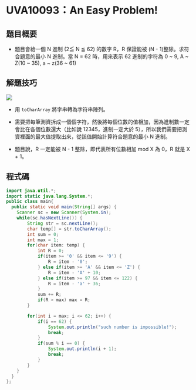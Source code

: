 # UVA10093：An Easy Problem!

## 題目概要

- 題目會給一個 N 進制 (2≦ N ≦ 62) 的數字 R，R 保證能被 (N - 1)整除。求符合題意的最小 N 進制。當 N = 62 時，用來表示 62 進制的字符為 0 ~ 9, A ~ Z(10 ~ 35), a ~ z(36 ~ 61)

## 解題技巧

![](C:\Users\user\Desktop\ASCII.png)

- 用 `toCharArray` 將字串轉為字符串陣列。

- 需要把每筆測資拆成一個個字符，然後將每個位數的值相加，因為進制數一定會比在各個位數還大（比如說 12345，進制一定大於 5），所以我們需要把測資裡面的最大值提取出來，從該值開始計算符合題意的最小 N 進制。

- 題目說，R 一定能被 N - 1 整除，即代表所有位數相加 mod X 為 0，R 就是 X + 1。

## 程式碼

```java
import java.util.*;
import static java.lang.System.*;
public class main{
  public static void main(String[] args) {
    Scanner sc = new Scanner(System.in);
    while(sc.hasNextLine()) {
        String str = sc.nextLine();
        char temp[] = str.toCharArray();
        int sum = 0;
        int max = 1;
        for(char item: temp) {
            int R = 0;
            if(item >= '0' && item <= '9') {
                R = item - '0';
            } else if(item >= 'A' && item <= 'Z') {
                R = item - 'A' + 10;
            } else if(item >= 97 && item <= 122) {
                R = item - 'a' + 36;
            }
            sum += R;
            if(R > max) max = R;
        }

        for(int i = max; i <= 62; i++) {
            if(i == 62) {
                System.out.println("such number is impossible!");
                break;
            }
            if(sum % i == 0) {
                System.out.println(i + 1);
                break;
            }
        }
    }
  }
};
```
